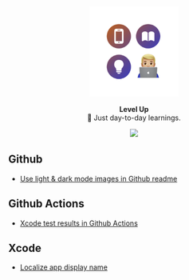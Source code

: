 <p align="center">
   <img width="180" src=".github/assets/icon-readme@2x.png" alt="Level-Up">
</p>
<p align="center">
   <strong>Level Up</strong><BR>
   🧠 Just day-to-day learnings.
</p>
<p align="center">
   <a href="https://www.twitter.com/wouterwisse" target="_blank">
      <img src="https://img.shields.io/badge/Contact%20-@wouterwisse-blue.svg">
   </a>
</p>

## Github
- [Use light & dark mode images in Github readme](/github/light-dark-mode-images)

## Github Actions
- [Xcode test results in Github Actions](/github/actions-xcode-test-results)

## Xcode
- [Localize app display name](/xcode/localize-app-name)
